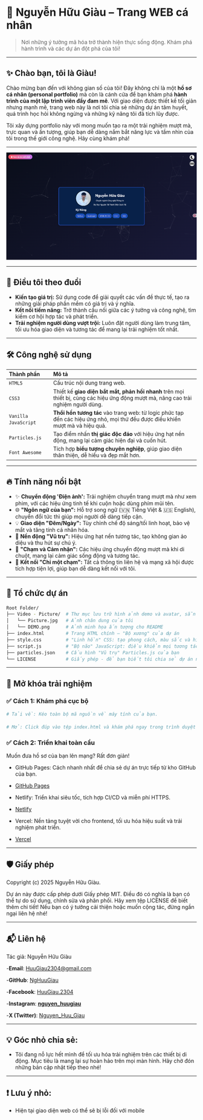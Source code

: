 # 🚀 Nguyễn Hữu Giàu – Trang WEB cá nhân

> Nơi những ý tưởng mã hóa trở thành hiện thực sống động. Khám phá hành trình và các dự án đột phá của tôi!

---

## ✨ Chào bạn, tôi là Giàu!

Chào mừng bạn đến với không gian số của tôi! Đây không chỉ là một **hồ sơ cá nhân (personal portfolio)** mà còn là cánh cửa để bạn khám phá **hành trình của một lập trình viên đầy đam mê**. Với giao diện được thiết kế tối giản nhưng mạnh mẽ, trang web này là nơi tôi chia sẻ những dự án tâm huyết, quá trình học hỏi không ngừng và những kỹ năng tôi đã tích lũy được.

Tôi xây dựng portfolio này với mong muốn tạo ra một trải nghiệm mượt mà, trực quan và ấn tượng, giúp bạn dễ dàng nắm bắt năng lực và tầm nhìn của tôi trong thế giới công nghệ. Hãy cùng khám phá!

---

![Demo](Video-Picture/Demo.png)

---

## 🎯 Điều tôi theo đuổi

* **Kiến tạo giá trị:** Sử dụng code để giải quyết các vấn đề thực tế, tạo ra những giải pháp phần mềm có giá trị và ý nghĩa.
* **Kết nối tiềm năng:** Trở thành cầu nối giữa các ý tưởng và công nghệ, tìm kiếm cơ hội hợp tác và phát triển.
* **Trải nghiệm người dùng vượt trội:** Luôn đặt người dùng làm trung tâm, tối ưu hóa giao diện và tương tác để mang lại trải nghiệm tốt nhất.

---

## 🛠️ Công nghệ sử dụng

| Thành phần | Mô tả |
| :--------- | :------------------- |
| `HTML5`              | Cấu trúc nội dung trang web. |
| `CSS3`               | Thiết kế **giao diện bắt mắt, phản hồi nhanh** trên mọi thiết bị, cùng các hiệu ứng động mượt mà, nâng cao trải nghiệm người dùng. |
| `Vanilla JavaScript` | **Thổi hồn tương tác** vào trang web: từ logic phức tạp đến các hiệu ứng nhỏ, mọi thứ đều được điều khiển mượt mà và hiệu quả. |
| `Particles.js`       | Tạo điểm nhấn **thị giác độc đáo** với hiệu ứng hạt nền động, mang lại cảm giác hiện đại và cuốn hút. |
| `Font Awesome`       | Tích hợp **biểu tượng chuyên nghiệp**, giúp giao diện thân thiện, dễ hiểu và đẹp mắt hơn. |

---

## 🔥 Tính năng nổi bật

* ✨ **Chuyển động 'Điện ảnh':** Trải nghiệm chuyển trang mượt mà như xem phim, với các hiệu ứng tinh tế khi cuộn hoặc dùng phím mũi tên.
* 🌐 **"Ngôn ngữ của bạn":** Hỗ trợ song ngữ (🇻🇳 Tiếng Việt & 🇺🇸 English), chuyển đổi tức thì giúp mọi người dễ dàng tiếp cận.
* 💡 **Giao diện "Đêm/Ngày":** Tùy chỉnh chế độ sáng/tối linh hoạt, bảo vệ mắt và tăng tính cá nhân hóa.
* 🌠 **Nền động "Vũ trụ":** Hiệu ứng hạt nền tương tác, tạo không gian ảo diệu và thu hút sự chú ý.
* 🔄 **"Chạm và Cảm nhận":** Các hiệu ứng chuyển động mượt mà khi di chuột, mang lại cảm giác sống động và tương tác.
* 💌 **Kết nối "Chỉ một chạm":** Tất cả thông tin liên hệ và mạng xã hội được tích hợp tiện lợi, giúp bạn dễ dàng kết nối với tôi.

---

## 📂 Tổ chức dự án

```bash
Root Folder/
├── Video - Picture/  # Thư mục lưu trữ hình ảnh demo và avatar, sẵn sàng cho video nếu cần!
│   └── Picture.jpg   # Ảnh chân dung của tôi
│   └── DEMO.png      # Ảnh minh họa ấn tượng cho README
├── index.html        # Trang HTML chính – "Bộ xương" của dự án
├── style.css         # "Linh hồn" CSS: tạo phong cách, màu sắc và hiệu ứng
├── script.js         # "Bộ não" JavaScript: điều khiển mọi tương tác và logic thông minh
├── particles.json    # Cấu hình "Vũ trụ" Particles.js của bạn
└── LICENSE           # Giấy phép - để bạn biết tôi chia sẻ dự án này như thế nào
```

---

## 🚀 Mở khóa trải nghiệm

### ✅ Cách 1: Khám phá cục bộ

```bash
# Tải về: Kéo toàn bộ mã nguồn về máy tính của bạn.

# Mở: Click đúp vào tệp index.html và khám phá ngay trong trình duyệt của bạn!
```

### ✅ Cách 2: Triển khai toàn cầu
Muốn đưa hồ sơ của bạn lên mạng? Rất đơn giản!

- GitHub Pages: Cách nhanh nhất để chia sẻ dự án trực tiếp từ kho GitHub của bạn.
  
- [GitHub Pages](https://pages.github.com/)

- Netlify: Triển khai siêu tốc, tích hợp CI/CD và miễn phí HTTPS.

- [Netlify](https://netlify.com/)

- Vercel: Nền tảng tuyệt vời cho frontend, tối ưu hóa hiệu suất và trải nghiệm phát triển.

- [Vercel](https://vercel.com/)

---

## 🛡️ Giấy phép
Copyright (c) 2025 Nguyễn Hữu Giàu.

Dự án này được cấp phép dưới Giấy phép MIT. Điều đó có nghĩa là bạn có thể tự do sử dụng, chỉnh sửa và phân phối. Hãy xem tệp LICENSE để biết thêm chi tiết! Nếu bạn có ý tưởng cải thiện hoặc muốn cộng tác, đừng ngần ngại liên hệ nhé!

---

## 📬 Liên hệ
Tác giả: Nguyễn Hữu Giàu

-**Email**: HuuGiau2304@gmail.com

-**GitHub**: [NgHuuGiau](https://github.com/NgHuuGiau)

-**Facebook**: [HuuGiau.2304](https://www.facebook.com/HuuGiau.2304)

-**Instagram**: [**nguyen_huugiau**](https://www.instagram.com/nguyen_huugiau/)

-**X (Twitter)**: [Nguyen_Huu_Giau](https://x.com/Nguyen_Huu_Giau)

---

## 💡 Góc nhỏ chia sẻ:

- Tôi đang nỗ lực hết mình để tối ưu hóa trải nghiệm trên các thiết bị di động. Mục tiêu là mang lại sự hoàn hảo trên mọi màn hình. Hãy chờ đón những bản cập nhật tiếp theo nhé!

---

## ❗️ Lưu ý nhỏ:

- Hiện tại giao diện web có thể sẽ bị lỗi đối với mobile
